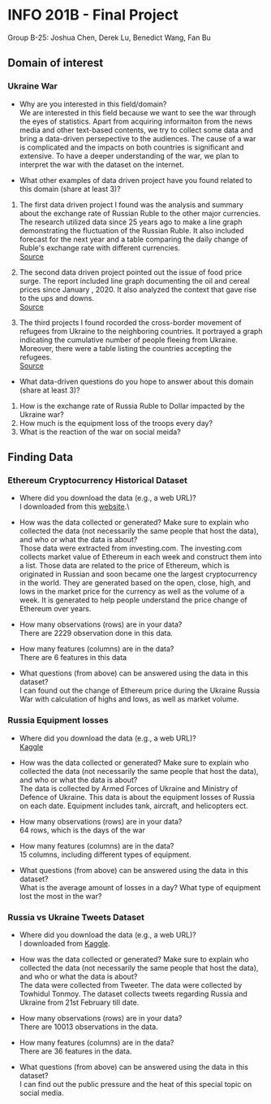 # INFO 201B - Final Project
Group B-25: Joshua Chen, Derek Lu, Benedict Wang, Fan Bu

## Domain of interest
### Ukraine War
- Why are you interested in this field/domain?\
We are interested in this field because we want to see the war through the eyes of statistics. Apart from acquiring informaiton from the news media and other
text-based contents, we try to collect some data and bring a data-driven persepective to the audiences. The cause of a war is complicated and the impacts on 
both countries is significant and extensive. To have a deeper understanding of the war, we plan to interpret the war with the dataset on the internet.

- What other examples of data driven project have you found related to this domain (share at least 3)?

1. The first data driven project I found was the analysis and summary about the exchange rate of Russian Ruble to the other major currencies.
The research utilized data since 25 years ago to make a line graph demonstrating the fluctuation of the Russian Ruble. It also included forecast for the next 
year and a table comparing the daily change of Ruble's exchange rate with different currencies.\
[Source](https://tradingeconomics.com/russia/currency#:~:text=The%20Russian%20Ruble%20is%20expected,86.32%20in%2012%20months%20time.)

2. The second data driven project pointed out the issue of food price surge. The report included line graph documenting the oil and cereal prices since January
, 2020. It also analyzed the context that gave rise to the ups and downs.\
[Source](https://www.investmentmonitor.ai/sectors/agribusiness/weekly-data-food-prices-rising-faster-ever-ukraine-russia)

3. The third projects I found rocorded the cross-border movement of refugees from Ukraine to the neighboring countries. It portrayed a graph indicating the 
cumulative number of people fleeing from Ukraine. Moreover, there were a table listing the countries accepting the refugees.\
[Source](https://data2.unhcr.org/en/situations/ukraine)

- What data-driven questions do you hope to answer about this domain (share at least 3)?

1. How is the exchange rate of Russia Ruble to Dollar impacted by the Ukraine war?
2. How much is the equipment loss of the troops every day?
3. What is the reaction of the war on social meida?

## Finding Data
### Ethereum Cryptocurrency Historical Dataset

- Where did you download the data (e.g., a web URL)?\
I downloaded from this [website](https://www.kaggle.com/datasets/kaushiksuresh147/ethereum-cryptocurrency-historical-dataset?resource=download).\

- How was the data collected or generated? Make sure to explain who collected the data (not necessarily the same people that host the data), and who or what the data is about?\
Those data were extracted from investing.com. The investing.com collects market value of Ethereum in each week and construct them into a list.
Those data are related to the price of Ethereum, which is originated in Russian and soon became one the largest cryptocurrency in the world.
They are generated based on the open, close, high, and lows in the market price for the currency as well as the volume of a week. It is generated to help
people understand the price change of Ethereum over years. 

- How many observations (rows) are in your data?\
There are 2229 observation done in this data. 

- How many features (columns) are in the data?\
There are 6 features in this data

- What questions (from above) can be answered using the data in this dataset?\
I can found out the change of Ethereum price during the Ukraine Russia War with calculation of highs and lows, as well as market volume. 

### Russia Equipment losses

- Where did you download the data (e.g., a web URL)?\
[Kaggle](https://www.kaggle.com/datasets/piterfm/2022-ukraine-russian-war)

- How was the data collected or generated? Make sure to explain who collected the data (not necessarily the same people that host the data), and who or what the data is about?\
The data is collected by Armed Forces of Ukraine and Ministry of Defence of Ukraine. This data is about the equipment losses of Russia on each date.
Equipment includes tank, aircraft, and helicopters ect.

- How many observations (rows) are in your data?\
64 rows, which is the days of the war

- How many features (columns) are in the data?\
15 columns, including different types of equipment.

- What questions (from above) can be answered using the data in this dataset?\
What is the average amount of losses in a day?
What type of equipment lost the most in the war?

### Russia vs Ukraine Tweets Dataset

- Where did you download the data (e.g., a web URL)?\
I downloaded from [Kaggle](https://www.kaggle.com/datasets/towhidultonmoy/russia-vs-ukraine-tweets-datasetdaily-updated?resource=download).


- How was the data collected or generated? Make sure to explain who collected the data (not necessarily the same people that host the data), and who or what the data is about?\
The data were collected from Tweeter. The data were collected by Towhidul Tonmoy. The dataset collects tweets regarding Russia and Ukraine from 21st February till date.

- How many observations (rows) are in your data?\
There are 10013 observations in the data.

- How many features (columns) are in the data?\
There are 36 features in the data.

- What questions (from above) can be answered using the data in this dataset?\
I can find out the public pressure and the heat of this special topic on social media.